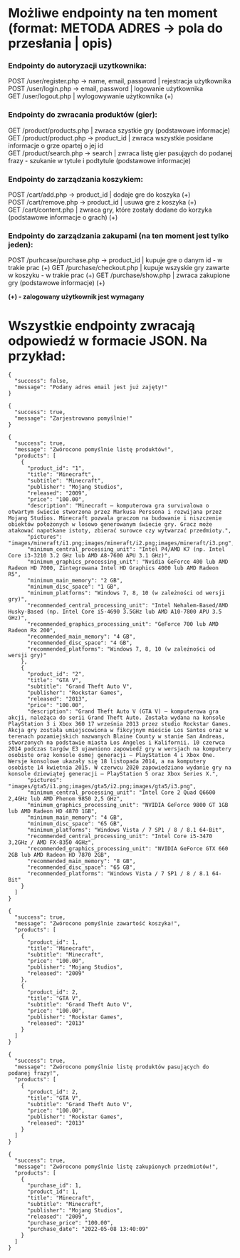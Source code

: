 # Możliwe endpointy na ten moment (format: METODA ADRES -> pola do przesłania | opis)
### Endpointy do autoryzacji uzytkownika:
POST /user/register.php -> name, email, password | rejestracja użytkownika  
POST /user/login.php -> email, password | logowanie użytkownika  
GET /user/logout.php | wylogowywanie użytkownika (+)  

### Endpointy do zwracania produktów (gier):
GET /product/products.php | zwraca szystkie gry (podstawowe informacje)  
GET /product/product.php -> product_id | zwraca wszystkie posidane informacje o grze opartej o jej id  
GET /product/search.php -> search | zwraca listę gier pasująych do podanej frazy - szukanie w tytule i podtytule (podstawowe informacje)  

### Endpointy do zarządzania koszykiem:
POST /cart/add.php -> product_id | dodaje gre do koszyka (+)  
POST /cart/remove.php -> product_id | usuwa gre z koszyka (+)  
GET /cart/content.php | zwraca gry, które zostały dodane do korzyka (podstawowe informacje o grach) (+)  

### Endpointy do zarządzania zakupami (na ten moment jest tylko jeden):
POST /purhcase/purchase.php -> product_id | kupuje gre o danym id - w trakie prac (+)
GET /purchase/checkout.php | kupuje wszyskie gry zawarte w koszyku - w trakie prac (+)
GET /purchase/show.php | zwraca zakupione gry (podstawowe informacje) (+)  

**(+) - zalogowany użytkownik jest wymagany**

# Wszystkie endpointy zwracają odpowiedź w formacie JSON. Na przykład:  
```
{
  "success": false,
  "message": "Podany adres email jest już zajęty!"
}
```
```
{
  "success": true,
  "message": "Zarjestrowano pomyślnie!"
}
```
```
{
  "success": true,
  "message": "Zwórocono pomyślnie listę produktów!",
  "products": [
    {
      "product_id": "1",
      "title": "Minecraft",
      "subtitle": "Minecraft",
      "publisher": "Mojang Studios",
      "released": "2009",
      "price": "100.00",
      "description": "Minecraft – komputerowa gra survivalowa o otwartym świecie stworzona przez Markusa Perssona i rozwijana przez Mojang Studios. Minecraft pozwala graczom na budowanie i niszczenie obiektów położonych w losowo generowanym świecie gry. Gracz może atakować napotkane istoty, zbierać surowce czy wytwarzać przedmioty.",
      "pictures": "images/mineraft/i1.png;images/mineraft/i2.png;images/mineraft/i3.png",
      "minimum_central_processing_unit": "Intel P4/AMD K7 (np. Intel Core i3-3210 3.2 GHz lub AMD A8-7600 APU 3.1 GHz)",
      "minimum_graphics_processing_unit": "Nvidia GeForce 400 lub AMD Radeon HD 7000, Zintegrowana Intel HD Graphics 4000 lub AMD Radeon R5",
      "minimum_main_memory": "2 GB",
      "minimum_disc_space": "1 GB",
      "minimum_platforms": "Windows 7, 8, 10 (w zależności od wersji gry)",
      "recommended_central_processing_unit": "Intel Nehalem-Based/AMD Husky-Based (np. Intel Core i5-4690 3.5GHz lub AMD A10-7800 APU 3.5 GHz)",
      "recommended_graphics_processing_unit": "GeForce 700 lub AMD Radeon Rx 200",
      "recommended_main_memory": "4 GB",
      "recommended_disc_space": "4 GB",
      "recommended_platforms": "Windows 7, 8, 10 (w zależności od wersji gry)"
    },
    {
      "product_id": "2",
      "title": "GTA V",
      "subtitle": "Grand Theft Auto V",
      "publisher": "Rockstar Games",
      "released": "2013",
      "price": "100.00",
      "description": "Grand Theft Auto V (GTA V) – komputerowa gra akcji, należąca do serii Grand Theft Auto. Została wydana na konsole PlayStation 3 i Xbox 360 17 września 2013 przez studio Rockstar Games. Akcja gry została umiejscowiona w fikcyjnym mieście Los Santos oraz w terenach pozamiejskich nazwanych Blaine County w stanie San Andreas, stworzonych na podstawie miasta Los Angeles i Kalifornii. 10 czerwca 2014 podczas targów E3 ujawniono zapowiedź gry w wersjach na komputery osobiste oraz konsole ósmej generacji – PlayStation 4 i Xbox One. Wersje konsolowe ukazały się 18 listopada 2014, a na komputery osobiste 14 kwietnia 2015. W czerwcu 2020 zapowiedziano wydanie gry na konsole dziewiątej generacji – PlayStation 5 oraz Xbox Series X.",
      "pictures": "images/gta5/i1.png;images/gta5/i2.png;images/gta5/i3.png",
      "minimum_central_processing_unit": "Intel Core 2 Quad Q6600 2,4GHz lub AMD Phenom 9850 2,5 GHz",
      "minimum_graphics_processing_unit": "NVIDIA GeForce 9800 GT 1GB lub AMD Radeon HD 4870 1GB",
      "minimum_main_memory": "4 GB",
      "minimum_disc_space": "65 GB",
      "minimum_platforms": "Windows Vista / 7 SP1 / 8 / 8.1 64-Bit",
      "recommended_central_processing_unit": "Intel Core i5-3470 3,2GHz / AMD FX-8350 4GHz",
      "recommended_graphics_processing_unit": "NVIDIA GeForce GTX 660 2GB lub AMD Radeon HD 7870 2GB",
      "recommended_main_memory": "8 GB",
      "recommended_disc_space": "65 GB",
      "recommended_platforms": "Windows Vista / 7 SP1 / 8 / 8.1 64-Bit"
    }
  ]
}
```
```
{
  "success": true,
  "message": "Zwórocono pomyślnie zawartość koszyka!",
  "products": [
    {
      "product_id": 1,
      "title": "Minecraft",
      "subtitle": "Minecraft",
      "price": "100.00",
      "publisher": "Mojang Studios",
      "released": "2009"
    },
    {
      "product_id": 2,
      "title": "GTA V",
      "subtitle": "Grand Theft Auto V",
      "price": "100.00",
      "publisher": "Rockstar Games",
      "released": "2013"
    }
  ]
}
```
```
{
  "success": true,
  "message": "Zwórocono pomyślnie listę produktów pasujących do podanej frazy!",
  "products": [
    {
      "product_id": 2,
      "title": "GTA V",
      "subtitle": "Grand Theft Auto V",
      "price": "100.00",
      "publisher": "Rockstar Games",
      "released": "2013"
    }
  ]
}
```
```
{
  "success": true,
  "message": "Zwórocono pomyślnie listę zakupionych przedmiotów!",
  "products": [
    {
      "purchase_id": 1,
      "product_id": 1,
      "title": "Minecraft",
      "subtitle": "Minecraft",
      "publisher": "Mojang Studios",
      "released": "2009",
      "purchase_price": "100.00",
      "purchase_date": "2022-05-08 13:40:09"
    }
  ]
}
```